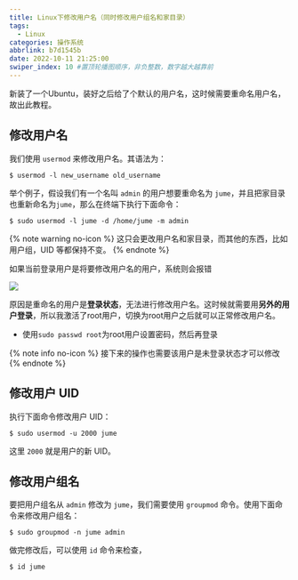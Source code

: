 ```yaml
---
title: Linux下修改用户名（同时修改用户组名和家目录）
tags:
  - Linux
categories: 操作系统
abbrlink: b7d1545b
date: 2022-10-11 21:25:00
swiper_index: 10 #置顶轮播图顺序，非负整数，数字越大越靠前
---
```


新装了一个Ubuntu，装好之后给了个默认的用户名，这时候需要重命名用户名，故出此教程。

## 修改用户名

我们使用 `usermod` 来修改用户名。其语法为： 

```shell
$ usermod -l new_username old_username
```

举个例子，假设我们有一个名叫 `admin` 的用户想要重命名为 `jume`，并且把家目录也重新命名为`jume`，那么在终端下执行下面命令：

```shell
$ sudo usermod -l jume -d /home/jume -m admin
```

{% note warning no-icon %}
这只会更改用户名和家目录，而其他的东西，比如用户组，UID 等都保持不变。
{% endnote %}

如果当前登录用户是将要修改用户名的用户，系统则会报错

![](https://baozi-blog.oss-cn-shenzhen.aliyuncs.com/images/202210112108136.png)

原因是重命名的用户是**登录状态**，无法进行修改用户名。这时候就需要用**另外的用户登录**，所以我激活了root用户，切换为root用户之后就可以正常修改用户名。

- 使用`sudo passwd root`为root用户设置密码，然后再登录

{% note info no-icon %}
接下来的操作也需要该用户是未登录状态才可以修改
{% endnote %}

## 修改用户 UID

执行下面命令修改用户 UID：

```shell
$ sudo usermod -u 2000 jume
```

这里 `2000` 就是用户的新 UID。

## 修改用户组名

要把用户组名从 `admin` 修改为 `jume`，我们需要使用 `groupmod` 命令。使用下面命令来修改用户组名：

```shell
$ sudo groupmod -n jume admin
```

做完修改后，可以使用 `id` 命令来检查，

```shell
$ id jume
```